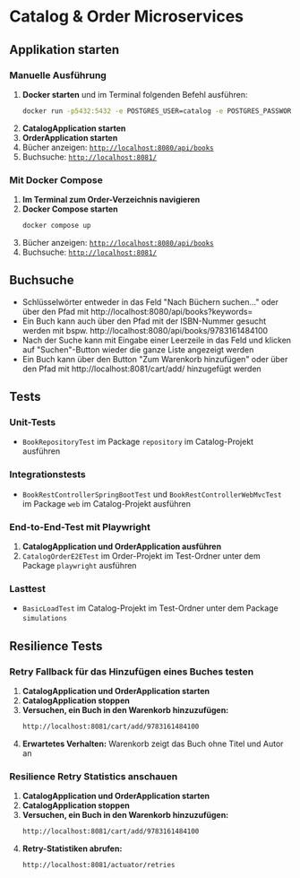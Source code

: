 # Catalog & Order Microservices

## Applikation starten

### Manuelle Ausführung

1. **Docker starten** und im Terminal folgenden Befehl ausführen:
   ```sh
   docker run -p5432:5432 -e POSTGRES_USER=catalog -e POSTGRES_PASSWORD=catalog -d postgres
   ```
2. **CatalogApplication starten**
3. **OrderApplication starten**
4. Bücher anzeigen: [`http://localhost:8080/api/books`](http://localhost:8080/api/books)
5. Buchsuche: [`http://localhost:8081/`](http://localhost:8081/)

### Mit Docker Compose

1. **Im Terminal zum Order-Verzeichnis navigieren**
2. **Docker Compose starten**
   ```sh
   docker compose up
   ```
3. Bücher anzeigen: [`http://localhost:8080/api/books`](http://localhost:8080/api/books)
4. Buchsuche: [`http://localhost:8081/`](http://localhost:8081/)

## Buchsuche
- Schlüsselwörter entweder in das Feld "Nach Büchern suchen..." oder über den Pfad mit http://localhost:8080/api/books?keywords=
- Ein Buch kann auch über den Pfad mit der ISBN-Nummer gesucht werden mit bspw. http://localhost:8080/api/books/9783161484100
- Nach der Suche kann mit Eingabe einer Leerzeile in das Feld und klicken auf "Suchen"-Button wieder die ganze Liste angezeigt werden
- Ein Buch kann über den Button "Zum Warenkorb hinzufügen" oder über den Pfad mit http://localhost:8081/cart/add/ hinzugefügt werden

## Tests

### Unit-Tests

- `BookRepositoryTest` im Package `repository` im Catalog-Projekt ausführen

### Integrationstests

- `BookRestControllerSpringBootTest` und `BookRestControllerWebMvcTest` im Package `web` im Catalog-Projekt ausführen

### End-to-End-Test mit Playwright

1. **CatalogApplication und OrderApplication ausführen**
2. `CatalogOrderE2ETest` im Order-Projekt im Test-Ordner unter dem Package `playwright` ausführen

### Lasttest

- `BasicLoadTest` im Catalog-Projekt im Test-Ordner unter dem Package `simulations`

## Resilience Tests

### Retry Fallback für das Hinzufügen eines Buches testen

1. **CatalogApplication und OrderApplication starten**
2. **CatalogApplication stoppen**
3. **Versuchen, ein Buch in den Warenkorb hinzuzufügen:**
   ```sh
   http://localhost:8081/cart/add/9783161484100
   ```
4. **Erwartetes Verhalten:** Warenkorb zeigt das Buch ohne Titel und Autor an

### Resilience Retry Statistics anschauen

1. **CatalogApplication und OrderApplication starten**
2. **CatalogApplication stoppen**
3. **Versuchen, ein Buch in den Warenkorb hinzuzufügen:**
   ```sh
   http://localhost:8081/cart/add/9783161484100
   ```
4. **Retry-Statistiken abrufen:**
   ```sh
   http://localhost:8081/actuator/retries
   ```

